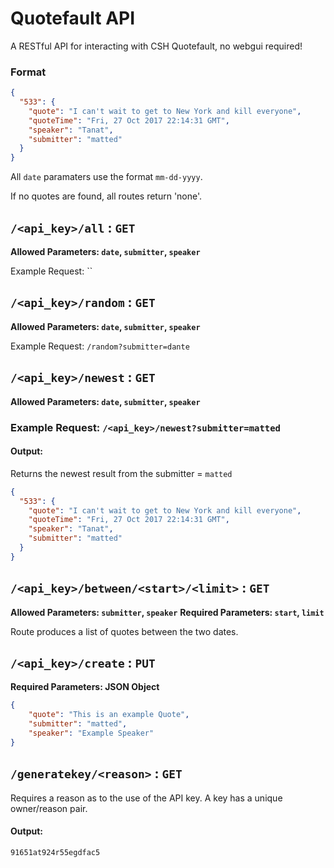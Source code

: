 Quotefault API
==============

A RESTful API for interacting with CSH Quotefault, no webgui required!

### Format

```json
{
  "533": {
    "quote": "I can't wait to get to New York and kill everyone", 
    "quoteTime": "Fri, 27 Oct 2017 22:14:31 GMT", 
    "speaker": "Tanat", 
    "submitter": "matted"
  }
}
```

All `date` paramaters use the format `mm-dd-yyyy`.

If no quotes are found, all routes return 'none'.


## `/<api_key>/all` : `GET`

**Allowed Parameters: `date`, `submitter`, `speaker`**

Example Request: ``

## `/<api_key>/random` : `GET`

**Allowed Parameters: `date`, `submitter`, `speaker`**

Example Request: `/random?submitter=dante`

## `/<api_key>/newest` : `GET`

**Allowed Parameters: `date`, `submitter`, `speaker`**

### Example Request: `/<api_key>/newest?submitter=matted`

#### Output: 

Returns the newest result from the submitter = `matted`

```json
{
  "533": {
    "quote": "I can't wait to get to New York and kill everyone", 
    "quoteTime": "Fri, 27 Oct 2017 22:14:31 GMT", 
    "speaker": "Tanat", 
    "submitter": "matted"
  }
}
```

## `/<api_key>/between/<start>/<limit>` : `GET`

**Allowed Parameters: `submitter`, `speaker`**
**Required Parameters: `start`, `limit`**

Route produces a list of quotes between the two dates. 

## `/<api_key>/create` : `PUT`

**Required Parameters: JSON Object**

```json
{
    "quote": "This is an example Quote",
    "submitter": "matted",
    "speaker": "Example Speaker"
}
```

## `/generatekey/<reason>` : `GET`

Requires a reason as to the use of the API key. A key has a unique owner/reason pair.

#### Output: 

```
91651at924r55egdfac5
```
